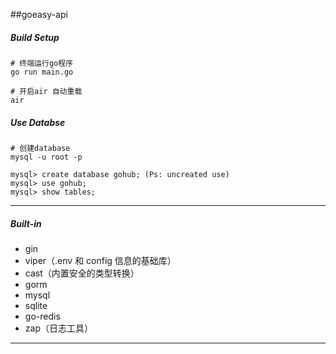 ##goeasy-api

##### Build Setup
```
# 终端运行go程序
go run main.go

# 开启air 自动重载
air
```
##### Use Databse
```
# 创建database
mysql -u root -p

mysql> create database gohub; (Ps: uncreated use)
mysql> use gohub;
mysql> show tables;
```
---
##### Built-in
- gin
- viper（.env 和 config 信息的基础库）
- cast（内置安全的类型转换）
- gorm
- mysql
- sqlite
- go-redis
- zap（日志工具）
---
